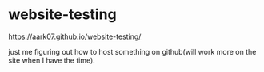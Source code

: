 # website-testing
https://aark07.github.io/website-testing/
<p>just me figuring out how to host something on github(will work more on the site when I have the time).</p>

